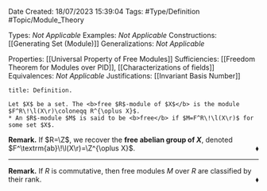 <div class="topSpace"></div>

Date Created: 18/07/2023 15:39:04
Tags: #Type/Definition #Topic/Module_Theory

Types: <i>Not Applicable</i>
Examples: <i>Not Applicable</i>
Constructions: [[Generating Set (Module)]]
Generalizations: <i>Not Applicable</i>

Properties: [[Universal Property of Free Modules]]
Sufficiencies: [[Freedom Theorem for Modules over PID]], [[Characterizations of fields]]
Equivalences: <i>Not Applicable</i>
Justifications: [[Invariant Basis Number]]

``` ad-Definition
title: Definition.

Let $X$ be a set. The <b>free $R$-module of $X$</b> is the module $F^R\!\l(X\r)\coloneqq R^{\oplus X}$.
* An $R$-module $M$ is said to be <b>free</b> if $M=F^R\!\l(X\r)$ for some set $X$.

```

<b>Remark.</b> If $R=\Z$, we recover the <b>free abelian group of $X$</b>, denoted $F^\textrm{ab}\!\l(X\r)=\Z^{\oplus X}$.<span style="float:right;">$\blacklozenge$</span>

---

<b>Remark.</b> If $R$ is commutative, then free modules $M$ over $R$ are classified by their rank.<span style="float:right;">$\blacklozenge$</span>
